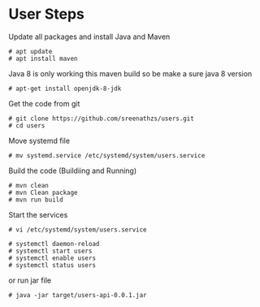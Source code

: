 # User Steps

Update all packages and install Java and Maven

    # apt update
    # apt install maven 

 Java 8 is only working this maven build so be make a sure java 8 version 

    # apt-get install openjdk-8-jdk


Get the code from git 

    # git clone https://github.com/sreenathzs/users.git
    # cd users

Move systemd file

    # mv systemd.service /etc/systemd/system/users.service

Build the code (Buildiing and Running)
 
    # mvn clean
    # mvn Clean package
    # mvn run build 

Start the services 

    # vi /etc/systemd/system/users.service

    # systemctl daemon-reload
    # systemctl start users
    # systemctl enable users 
    # systemctl status users

or run jar file 

    # java -jar target/users-api-0.0.1.jar




